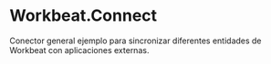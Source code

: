 # Workbeat.Connect
Conector general ejemplo para sincronizar diferentes entidades de Workbeat con aplicaciones externas.
